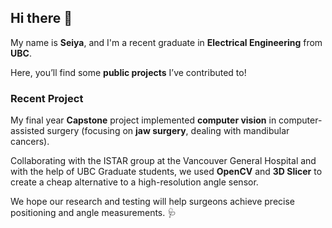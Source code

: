 ## Hi there 👋

My name is **Seiya**, and I'm a recent graduate in **Electrical Engineering** from **UBC**. 

Here, you’ll find some **public projects** I’ve contributed to!

### Recent Project
My final year **Capstone** project implemented **computer vision** in computer-assisted surgery (focusing on **jaw surgery**, dealing with mandibular cancers). 

Collaborating with the ISTAR group at the Vancouver General Hospital and with the help of UBC Graduate students, we used **OpenCV** and **3D Slicer** to create a cheap alternative to a high-resolution angle sensor. 

We hope our research and testing will help surgeons achieve precise positioning and angle measurements. 🩺
